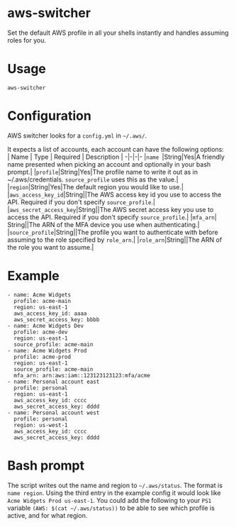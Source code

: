 # aws-switcher
Set the default AWS profile in all your shells instantly and handles assuming roles for you.

# Usage
`aws-switcher`

# Configuration
AWS switcher looks for a `config.yml` in `~/.aws/`.
 
It expects a list of accounts, each account can have the following options:  
| Name | Type | Required | Description |
-|-|-|-
|`name `|String|Yes|A friendly name presented when picking an account and optionally in your bash prompt.|
|`profile`|String|Yes|The profile name to write it out as in ~/.aws/credentials. `source_profile` uses this as the value.|
|`region`|String|Yes|The default region you would like to use.|
|`aws_access_key_id`|String||The AWS access key id you use to access the API. Required if you don't specify `source_profile`.|
|`aws_secret_access_key`|String||The AWS secret access key you use to access the API. Required if you don't specify `source_profile`.|
|`mfa_arn`| String||The ARN of the MFA device you use when authenticating.|
|`source_profile`|String||The profile you want to authenticate with before assuming to the role specified by `role_arn`.|
|`role_arn`|String||The ARN of the role you want to assume.|

# Example
```
- name: Acme Widgets
  profile: acme-main
  region: us-east-1
  aws_access_key_id: aaaa
  aws_secret_access_key: bbbb
- name: Acme Widgets Dev
  profile: acme-dev
  region: us-east-1
  source_profile: acme-main
- name: Acme Widgets Prod
  profile: acme-prod
  region: us-east-1
  source_profile: acme-main
  mfa_arn: arn:aws:iam::123123123123:mfa/acme
- name: Personal account east
  profile: personal
  region: us-east-1
  aws_access_key_id: cccc
  aws_secret_access_key: dddd
- name: Personal account west
  profile: personal
  region: us-west-1
  aws_access_key_id: cccc
  aws_secret_access_key: dddd
```

# Bash prompt
The script writes out the name and region to `~/.aws/status`. The format is `name region`. Using the third entry in the example config it would look like `Acme Widgets Prod us-east-1`. You could add the following to your `PS1` variable `(AWS: $(cat ~/.aws/status))` to be able to see which profile is active, and for what region.

